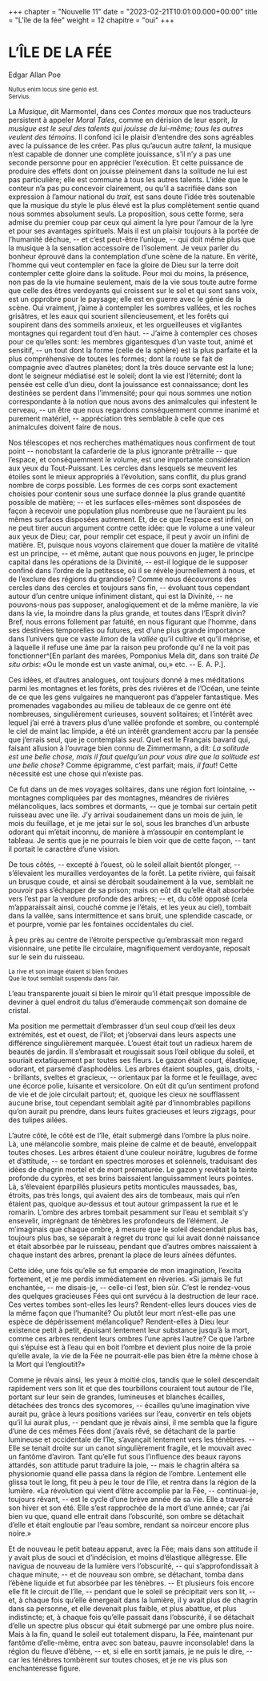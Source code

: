 +++
chapter = "Nouvelle 11"
date = "2023-02-21T10:01:00.000+00:00"
title = "L'île de la fée"
weight = 12
chapitre = "oui"
+++

# L’ÎLE DE LA FÉE
Edgar Allan Poe




<sub>Nullus enim locus sine genio est.                                                                                                                           
	Servius.</sup>


La *Musique*, dit Marmontel, dans ces *Contes moraux* que nos traducteurs persistent à appeler *Moral Tales*, comme en dérision de leur esprit, *la musique est le seul des talents qui jouisse de lui-même; tous les autres veulent des témoins*. Il confond ici le plaisir d’entendre des sons agréables avec la puissance de les créer. Pas plus qu’aucun autre *talent*, la musique n’est capable de donner une complète jouissance, s’il n’y a pas une seconde personne pour en apprécier l’exécution. Et cette puissance de produire des effets dont on jouisse pleinement dans la solitude ne lui est pas particulière; elle est commune à tous les autres talents. L’idée que le conteur n’a pas pu concevoir clairement, ou qu’il a sacrifiée dans son expression à l’amour national du *trait*, est sans doute l’idée très soutenable que la musique du style le plus élevé est la plus complètement sentie quand nous sommes absolument seuls. La proposition, sous cette forme, sera admise du premier coup par ceux qui aiment la lyre pour l’amour de la lyre et pour ses avantages spirituels. Mais il est un plaisir toujours à la portée de l’humanité déchue, -- et c’est peut-être l’unique, -- qui doit même plus que la musique à la sensation accessoire de l’isolement. Je veux parler du bonheur éprouvé dans la contemplation d’une scène de la nature. En vérité, l’homme qui veut contempler en face la gloire de Dieu sur la terre doit contempler cette gloire dans la solitude. Pour moi du moins, la présence, non pas de la vie humaine seulement, mais de la vie sous toute autre forme que celle des êtres verdoyants qui croissent sur le sol et qui sont sans voix, est un opprobre pour le paysage; elle est en guerre avec le génie de la scène. Oui vraiment, j’aime à contempler les sombres vallées, et les roches grisâtres, et les eaux qui sourient silencieusement, et les forêts qui soupirent dans des sommeils anxieux, et les orgueilleuses et vigilantes montagnes qui regardent tout d’en haut. -- J’aime à contempler ces choses pour ce qu’elles sont: les membres gigantesques d’un vaste tout, animé et sensitif, -- un tout dont la forme (celle de la sphère) est la plus parfaite et la plus compréhensive de toutes les formes; dont la route se fait de compagnie avec d’autres planètes; dont la très douce servante est la lune; dont le seigneur médiatisé est le soleil; dont la vie est l’éternité; dont la pensée est celle d’un dieu, dont la jouissance est connaissance; dont les destinées se perdent dans l’immensité; pour qui nous sommes une notion correspondante à la notion que nous avons des animalcules qui infestent le cerveau, -- un être que nous regardons conséquemment comme inanimé et purement matériel, 
-- appréciation très semblable à celle que ces animalcules doivent faire de nous.

Nos télescopes et nos recherches mathématiques nous confirment de tout point -- nonobstant la cafarderie de la plus ignorante prêtraille -- que l’espace, et conséquemment le volume, est une importante considération aux yeux du Tout-Puissant. Les cercles dans lesquels se meuvent les étoiles sont le mieux appropriés à l’évolution, sans conflit, du plus grand nombre de corps possible. Les formes de ces corps sont exactement choisies pour contenir sous une surface donnée la plus grande quantité possible de matière; -- et les surfaces elles-mêmes sont disposées de façon à recevoir une population plus nombreuse que ne l’auraient pu les mêmes surfaces disposées autrement. Et, de ce que l’espace est infini, on ne peut tirer aucun argument contre cette idée: que le volume a une valeur aux yeux de Dieu; car, pour remplir cet espace, il peut y avoir un infini de matière. Et, puisque nous voyons clairement que douer la matière de vitalité est un principe, -- et même, autant que nous pouvons en juger, le principe capital dans les opérations de la Divinité, -- est-il logique de le supposer confiné dans l’ordre de la petitesse, où il se révèle journellement à nous, et de l’exclure des régions du grandiose? Comme nous découvrons des cercles dans des cercles et toujours sans fin, -- évoluant tous cependant autour d’un centre unique infiniment distant, qui est la Divinité, -- ne pouvons-nous pas supposer, analogiquement et de la même manière, la vie dans la vie, la moindre dans la plus grande, et toutes dans l’Esprit divin? Bref, nous errons follement par fatuité, en nous figurant que l’homme, dans ses destinées temporelles ou futures, est d’une plus grande importance dans l’univers que ce vaste *limon* de la *vallée* qu’il cultive et qu’il méprise, et à laquelle il refuse une âme par la raison peu profonde qu’il ne la voit pas fonctionner^[En parlant des marées, Pomponius Mela dit, dans son traité *De situ orbis*: «Ou le monde est un vaste animal, ou,» etc. -- E. A. P.].

Ces idées, et d’autres analogues, ont toujours donné à mes méditations parmi les montagnes et les forêts, près des rivières et de l’Océan, une teinte de ce que les gens vulgaires ne manqueront pas d’appeler fantastique. Mes promenades vagabondes au milieu de tableaux de ce genre ont été nombreuses, singulièrement curieuses, souvent solitaires; et l’intérêt avec lequel j’ai erré à travers plus d’une vallée profonde et sombre, ou contemplé le ciel de maint lac limpide, a été un intérêt grandement accru par la pensée que j’errais seul, que je contemplais *seul*. Quel est le Français bavard qui, faisant allusion à l’ouvrage bien connu de Zimmermann, a dit: *La solitude est une belle chose, mais il faut quelqu’un pour vous dire que la solitude est une belle chose*? Comme épigramme, c’est parfait; mais, *il faut*! Cette nécessité est une chose qui n’existe pas.

Ce fut dans un de mes voyages solitaires, dans une région fort lointaine, -- montagnes compliquées par des montagnes, méandres de rivières mélancoliques, lacs sombres et dormants, -- que je tombai sur certain petit ruisseau avec une île. J’y arrivai soudainement dans un mois de juin, le mois du feuillage, et je me jetai sur le sol, sous les branches d’un arbuste odorant qui m’était inconnu, de manière à m’assoupir en contemplant le tableau. Je sentis que je ne pourrais le bien voir que de cette façon, -- tant il portait le caractère d’une vision.

De tous côtés, -- excepté à l’ouest, où le soleil allait bientôt plonger, -- s’élevaient les murailles verdoyantes de la forêt. La petite rivière, qui faisait un brusque coude, et ainsi se dérobait soudainement à la vue, semblait ne pouvoir pas s’échapper de sa prison; mais on eût dit qu’elle était absorbée vers l’est par la verdure profonde des arbres; -- et, du côté opposé (cela m’apparaissait ainsi, couché comme je l’étais, et les yeux au ciel), tombait dans la vallée, sans intermittence et sans bruit, une splendide cascade, or et pourpre, vomie par les fontaines occidentales du ciel.

À peu près au centre de l’étroite perspective qu’embrassait mon regard visionnaire, une petite île circulaire, magnifiquement verdoyante, reposait sur le sein du ruisseau.


<sup>La rive et son image étaient si bien fondues                                                                    
Que le tout semblait suspendu dans l’air.</sup>


L’eau transparente jouait si bien le miroir qu’il était presque impossible de deviner à quel endroit du talus d’émeraude commençait son domaine de cristal.

Ma position me permettait d’embrasser d’un seul coup d’œil les deux extrémités, est et ouest, de l’îlot; et j’observai dans leurs aspects une différence singulièrement marquée. L’ouest était tout un radieux harem de beautés de jardin. Il s’embrasait et rougissait sous l’œil oblique du soleil, et souriait extatiquement par toutes ses fleurs. Le gazon était court, élastique, odorant, et parsemé d’asphodèles. Les arbres étaient souples, gais, droits, -- brillants, sveltes et gracieux, -- orientaux par la forme et le feuillage, avec une écorce polie, luisante et versicolore. On eût dit qu’un sentiment profond de vie et de joie circulait partout; et, quoique les cieux ne soufflassent aucune brise, tout cependant semblait agité par d’innombrables papillons qu’on aurait pu prendre, dans leurs fuites gracieuses et leurs zigzags, pour des tulipes ailées.

L’autre côté, le côté est de l’île, était submergé dans l’ombre la plus noire. Là, une mélancolie sombre, mais pleine de calme et de beauté, enveloppait toutes choses. Les arbres étaient d’une couleur noirâtre, lugubres de forme et d’attitude, -- se tordant en spectres moroses et solennels, traduisant des idées de chagrin mortel et de mort prématurée. Le gazon y revêtait la teinte profonde du cyprès, et ses brins baissaient languissamment leurs pointes. Là, s’élevaient éparpillés plusieurs petits monticules maussades, bas, étroits, pas très longs, qui avaient des airs de tombeaux, mais qui n’en étaient pas, quoique au-dessus et tout autour grimpassent la rue et le romarin. L’ombre des arbres tombait pesamment sur l’eau et semblait s’y ensevelir, imprégnant de ténèbres les profondeurs de l’élément. Je m’imaginais que chaque ombre, à mesure que le soleil descendait plus bas, toujours plus bas, se séparait à regret du tronc qui lui avait donné naissance et était absorbée par le ruisseau, pendant que d’autres ombres naissaient à chaque instant des arbres, prenant la place de leurs aînées défuntes.

Cette idée, une fois qu’elle se fut emparée de mon imagination, l’excita fortement, et je me perdis immédiatement en rêveries. «Si jamais île fut enchantée, -- me disais-je, -- celle-ci l’est, bien sûr. C’est le rendez-vous des quelques gracieuses Fées qui ont survécu à la destruction de leur race. Ces vertes tombes sont-elles les leurs? Rendent-elles leurs douces vies de la même façon que l’humanité? Ou plutôt leur mort n’est-elle pas une espèce de dépérissement mélancolique? Rendent-elles à Dieu leur existence petit à petit, épuisant lentement leur substance jusqu’à la mort, comme ces arbres rendent leurs ombres l’une après l’autre? Ce que l’arbre qui s’épuise est à l’eau qui en boit l’ombre et devient plus noire de la proie qu’elle avale, la vie de la Fée ne pourrait-elle pas bien être la même chose à la Mort qui l’engloutit?»

Comme je rêvais ainsi, les yeux à moitié clos, tandis que le soleil descendait rapidement vers son lit et que des tourbillons couraient tout autour de l’île, portant sur leur sein de grandes, lumineuses et blanches écailles, détachées des troncs des sycomores, -- écailles qu’une imagination vive aurait pu, grâce à leurs positions variées sur l’eau, convertir en tels objets qu’il lui aurait plus, -- pendant que je rêvais ainsi, il me sembla que la figure d’une de ces mêmes Fées dont j’avais rêvé, se détachant de la partie lumineuse et occidentale de l’île, s’avançait lentement vers les ténèbres. -- Elle se tenait droite sur un canot singulièrement fragile, et le mouvait avec un fantôme d’aviron. Tant qu’elle fut sous l’influence des beaux rayons attardés, son attitude parut traduire la joie, 
-- mais le chagrin altéra sa physionomie quand elle passa dans la région de l’ombre. Lentement elle glissa tout le long, fit peu à peu le tour de l’île, et rentra dans la région de la lumière. «La révolution qui vient d’être accomplie par la Fée, -- continuai-je, toujours rêvant, -- est le cycle d’une brève année de sa vie. Elle a traversé son hiver et son été. Elle s’est rapprochée de la mort d’une année; car j’ai bien vu que, quand elle entrait dans l’obscurité, son ombre se détachait d’elle et était engloutie par l’eau sombre, rendant sa noirceur encore plus noire.»

Et de nouveau le petit bateau apparut, avec la Fée; mais dans son attitude il y avait plus de souci et d’indécision, et moins d’élastique allégresse. Elle navigua de nouveau de la lumière vers l’obscurité, -- qui s’approfondissait à chaque minute, -- et de nouveau son ombre, se détachant, tomba dans l’ébène liquide et fut absorbée par les ténèbres. -- Et plusieurs fois encore elle fit le circuit de l’île, -- pendant que le soleil se précipitait vers son lit, -- et, à chaque fois qu’elle émergeait dans la lumière, il y avait plus de chagrin dans sa personne, et elle devenait plus faible, et plus abattue, et plus indistincte; et, à chaque fois qu’elle passait dans l’obscurité, il se détachait d’elle un spectre plus obscur qui était submergé par une ombre plus noire. Mais à la fin, quand le soleil eut totalement disparu, la Fée, maintenant pur fantôme d’elle-même, entra avec son bateau, pauvre inconsolable! dans la région du fleuve d’ébène, -- et, si elle en sortit jamais, je ne puis le dire, -- car les ténèbres tombèrent sur toutes choses, et je ne vis plus son enchanteresse figure.

